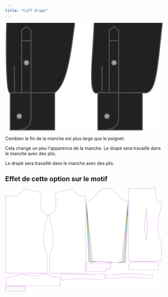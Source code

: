 ```yaml
---
title: "Cuff drape"
---
```


![Drapé du bas de manche](cuffdrape.svg)

Combien la fin de la manche est plus large que le poignet.

<Note>

Cela change un peu l'apparence de la manche.
Le drapé sera travaillé dans le manche avec des plis.

Le drapé sera travaillé dans le manche avec des plis.

</Note>

## Effet de cette option sur le motif

![Cette image montre l'effet de cette option en superposant plusieurs variantes qui ont une valeur différente pour cette option](simon_cuffdrape_sample.svg "Effet de cette option sur le modèle")
